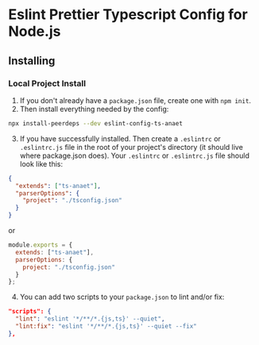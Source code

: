# Eslint Prettier Typescript Config for Node.js

## Installing

### Local Project Install

1. If you don't already have a `package.json` file, create one with `npm init`.
2. Then install everything needed by the config:

```bash
npx install-peerdeps --dev eslint-config-ts-anaet
```

3. If you have successfully installed. Then create a `.eslintrc` or `.eslintrc.js` file in the root of your project's directory (it should live where package.json does). Your `.eslintrc` or `.eslintrc.js` file should look like this:

```json
{
  "extends": ["ts-anaet"],
  "parserOptions": {
    "project": "./tsconfig.json"
  }
}
```

or

```js
module.exports = {
  extends: ["ts-anaet"],
  parserOptions: {
    project: "./tsconfig.json"
  }
};
```

4. You can add two scripts to your `package.json` to lint and/or fix:

```json
"scripts": {
  "lint": "eslint '*/**/*.{js,ts}' --quiet",
  "lint:fix": "eslint '*/**/*.{js,ts}' --quiet --fix"
},
```
